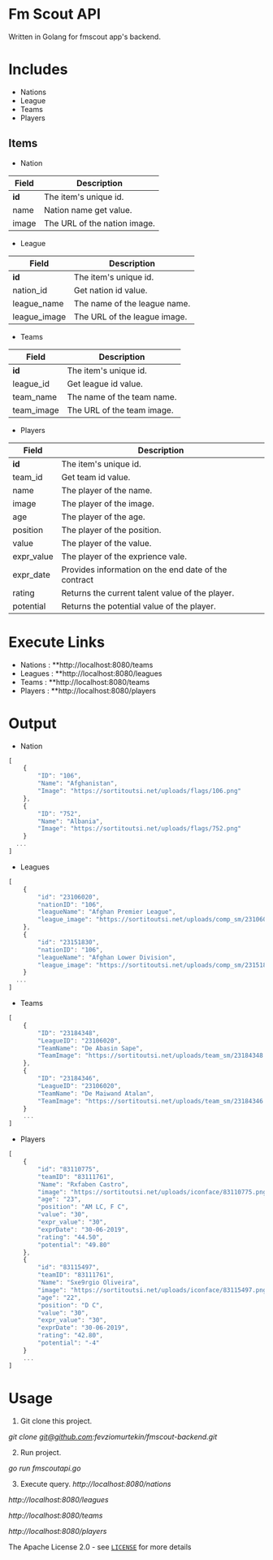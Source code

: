# Fm Scout API
Written in Golang for fmscout app's backend.


# Includes

- Nations
- League
- Teams 
- Players 


## Items

- Nation

Field | Description
------|------------
**id** | The item's unique id.
name | Nation name get value.
image | The URL of the nation image.

- League

Field | Description
------|------------
**id** | The item's unique id.
nation_id | Get nation id value.
league_name | The name of the league name.
league_image | The URL of the league image.

- Teams

Field | Description
------|------------
**id** | The item's unique id.
league_id | Get league id value.
team_name | The name of the team name.
team_image | The URL of the team image.

- Players

Field | Description
------|------------
**id** | The item's unique id.
team_id | Get team id value.
name | The player of the name.
image | The player of the image.
age | The player of the age.
position | The player of the position.
value | The player of the value.
expr_value | The player of the exprience vale.
expr_date | Provides information on the end date of the contract
rating | Returns the current talent value of the player.
potential | Returns the potential value of the player. 


# Execute Links

- Nations : **http://localhost:8080/teams
- Leagues : **http://localhost:8080/leagues
- Teams : **http://localhost:8080/teams
- Players : **http://localhost:8080/players 

# Output

- Nation 

```javascript
[
    {
        "ID": "106",
        "Name": "Afghanistan",
        "Image": "https://sortitoutsi.net/uploads/flags/106.png"
    },
    {
        "ID": "752",
        "Name": "Albania",
        "Image": "https://sortitoutsi.net/uploads/flags/752.png"
    }
  ...
]
```

- Leagues

```javascript
[
    {
        "id": "23106020",
        "nationID": "106",
        "leagueName": "Afghan Premier League",
        "league_image": "https://sortitoutsi.net/uploads/comp_sm/23106020.png"
    },
    {
        "id": "23151830",
        "nationID": "106",
        "leagueName": "Afghan Lower Division",
        "league_image": "https://sortitoutsi.net/uploads/comp_sm/23151830.png"
    }
  ...
]
```

- Teams 

```javascript
[
    {
        "ID": "23184348",
        "LeagueID": "23106020",
        "TeamName": "De Abasin Sape",
        "TeamImage": "https://sortitoutsi.net/uploads/team_sm/23184348.png"
    },
    {
        "ID": "23184346",
        "LeagueID": "23106020",
        "TeamName": "De Maiwand Atalan",
        "TeamImage": "https://sortitoutsi.net/uploads/team_sm/23184346.png"
    }
    ...
]
```

- Players

```javascript
[
    {
        "id": "83110775",
        "teamID": "83111761",
        "Name": "Rxfaben Castro",
        "image": "https://sortitoutsi.net/uploads/iconface/83110775.png",
        "age": "23",
        "position": "AM LC, F C",
        "value": "30",
        "expr_value": "30",
        "exprDate": "30-06-2019",
        "rating": "44.50",
        "potential": "49.80"
    },
    {
        "id": "83115497",
        "teamID": "83111761",
        "Name": "Sxe9rgio Oliveira",
        "image": "https://sortitoutsi.net/uploads/iconface/83115497.png",
        "age": "22",
        "position": "D C",
        "value": "30",
        "expr_value": "30",
        "exprDate": "30-06-2019",
        "rating": "42.80",
        "potential": "-4"
    }
    ...
]
```

# Usage 

1. Git clone this project.

*git clone git@github.com:fevziomurtekin/fmscout-backend.git*

2. Run project.

*go run fmscoutapi.go*

3. Execute query.
*http://localhost:8080/nations*

*http://localhost:8080/leagues*

*http://localhost:8080/teams*

*http://localhost:8080/players*







The Apache License 2.0 - see [`LICENSE`](LICENSE) for more details
